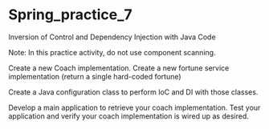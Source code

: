 # Spring_practice_7
Inversion of Control and Dependency Injection with Java Code

Note: In this practice activity, do not use component scanning.

Create a new Coach implementation.
Create a new fortune service implementation (return a single hard-coded fortune)

Create a Java configuration class to perform IoC and DI with those classes.

Develop a main application to retrieve your coach implementation.
Test your application and verify your coach implementation is wired up as desired.

